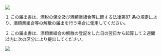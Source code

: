 ![](https://www.nta.go.jp/tmp/0d049fbb-2d2d-47bd-832b-207b0509de8f/images/4ae4a1abb4ec71364ae118857ee0bcd7c8ee81bfd18d7918b18b94a2aa83df6e.jpg)

１ この届出書は、酒税の保全及び酒類業組合等に関する法律第87 条の規定により、酒類業組合等の解散の届出を行う場合に使用してください。

２ この届出書は、酒類業組合の解散の登記をした日の翌日から起算して２週間以内に次の区分により提出してください。

![](https://www.nta.go.jp/tmp/0d049fbb-2d2d-47bd-832b-207b0509de8f/images/410251d096d777fe35e2a23bd640f17a4f74a36f23f1d485fde01afbef6a224a.jpg)
